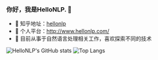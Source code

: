 <!--
### Hi there 👋
**hellonlp/hellonlp is a ✨ _special_ ✨ repository because its `README.md` (this file) appears on your GitHub profile.

Here are some ideas to get you started:

- 🔭 I’m currently working on ...
- 🌱 I’m currently learning ...
- 👯 I’m looking to collaborate on ...
- 🤔 I’m looking for help with ...
- 💬 Ask me about ...
- 📫 How to reach me: ...
- 😄 Pronouns: ...
- ⚡ Fun fact: ...
-->
### 你好，我是HelloNLP. 👋

- 🌱 知乎地址：<a href="https://www.zhihu.com/people/hellonlp">hellonlp</a>
- 👯 个人平台：http://www.hellonlp.com/
- 🤔 目前从事于自然语言处理相关工作，喜欢探索不同的技术



![HelloNLP's GitHub stats](https://github-readme-stats.vercel.app/api?username=HelloNLP&show_icons=true&theme=dark)
![Top Langs](https://github-readme-stats.vercel.app/api/top-langs/?username=HelloNLP&show_icons=true&theme=dark)
